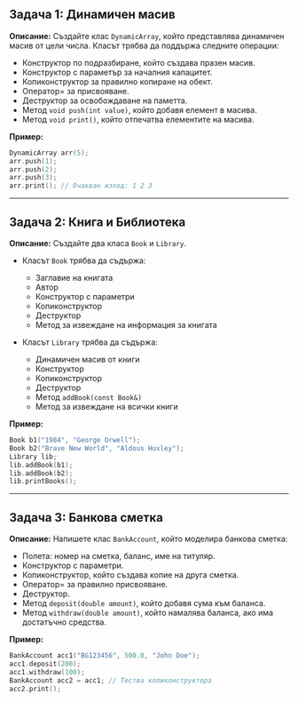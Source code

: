 ## Задача 1: Динамичен масив

**Описание:**
Създайте клас `DynamicArray`, който представлява динамичен масив от цели числа. Класът трябва да поддържа следните операции:

- Конструктор по подразбиране, който създава празен масив.
- Конструктор с параметър за началния капацитет.
- Копиконструктор за правилно копиране на обект.
- Оператор= за присвояване.
- Деструктор за освобождаване на паметта.
- Метод `void push(int value)`, който добавя елемент в масива.
- Метод `void print()`, който отпечатва елементите на масива.

**Пример:**

```cpp
DynamicArray arr(5);
arr.push(1);
arr.push(2);
arr.push(3);
arr.print(); // Очакван изход: 1 2 3
```

---

## Задача 2: Книга и Библиотека

**Описание:**
Създайте два класа `Book` и `Library`.

- Класът `Book` трябва да съдържа:

  - Заглавие на книгата
  - Автор
  - Конструктор с параметри
  - Копиконструктор
  - Деструктор
  - Метод за извеждане на информация за книгата

- Класът `Library` трябва да съдържа:
  - Динамичен масив от книги
  - Конструктор
  - Копиконструктор
  - Деструктор
  - Метод `addBook(const Book&)`
  - Метод за извеждане на всички книги

**Пример:**

```cpp
Book b1("1984", "George Orwell");
Book b2("Brave New World", "Aldous Huxley");
Library lib;
lib.addBook(b1);
lib.addBook(b2);
lib.printBooks();
```

---

## Задача 3: Банкова сметка

**Описание:**
Напишете клас `BankAccount`, който моделира банкова сметка:

- Полета: номер на сметка, баланс, име на титуляр.
- Конструктор с параметри.
- Копиконструктор, който създава копие на друга сметка.
- Оператор= за правилно присвояване.
- Деструктор.
- Метод `deposit(double amount)`, който добавя сума към баланса.
- Метод `withdraw(double amount)`, който намалява баланса, ако има достатъчно средства.

**Пример:**

```cpp
BankAccount acc1("BG123456", 500.0, "John Doe");
acc1.deposit(200);
acc1.withdraw(100);
BankAccount acc2 = acc1; // Тества копиконструктора
acc2.print();
```
